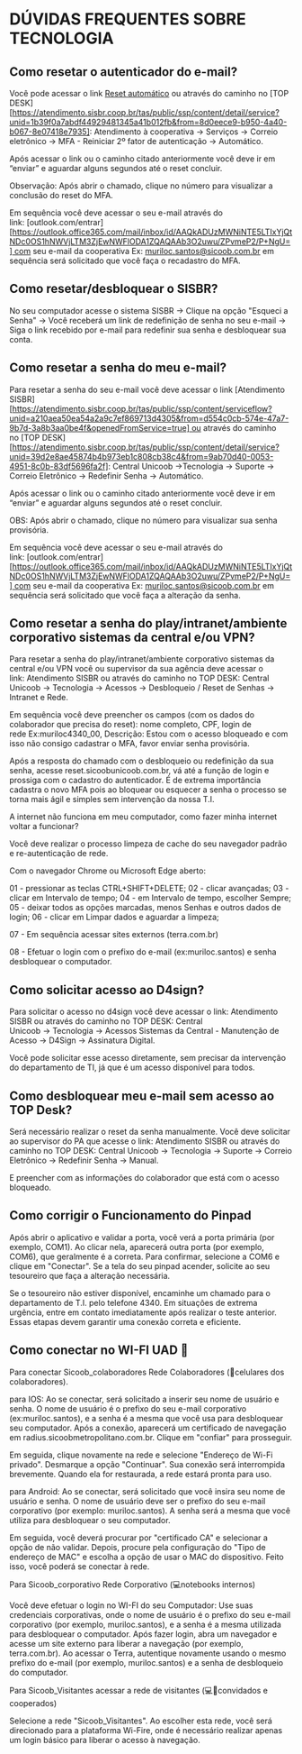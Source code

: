 
# **DÚVIDAS FREQUENTES SOBRE TECNOLOGIA**

## **Como resetar o autenticador do e-mail?**
Você pode acessar o link [Reset automático][https://atendimento.sisbr.coop.br/tas/public/ssp/content/serviceflow?unid=a65d77d5175e470e8c98759165768599&from=8d0eece9-b950-4a40-b067-8e07418e7935&openedFromService=true] ou através do caminho no [TOP DESK][https://atendimento.sisbr.coop.br/tas/public/ssp/content/detail/service?unid=1b39f0a7abdf44929481345a41b012fb&from=8d0eece9-b950-4a40-b067-8e07418e7935]: Atendimento à cooperativa → Serviços → Correio eletrônico → MFA - Reiniciar 2º fator de autenticação → Automático.


Após acessar o link ou o caminho citado anteriormente você deve ir em “enviar” e aguardar alguns segundos até o reset concluir.

Observação: Após abrir o chamado, clique no número para visualizar a conclusão do reset do MFA.

Em sequência você deve acessar o seu e-mail através do link: [outlook.com/entrar][https://outlook.office365.com/mail/inbox/id/AAQkADUzMWNiNTE5LTIxYjQtNDc0OS1hNWVjLTM3ZjEwNWFlODA1ZQAQAAb3O2uwu/ZPvmeP2/P+NgU=] com seu e-mail da cooperativa Ex: muriloc.santos@sicoob.com.br em sequência será solicitado que você faça o recadastro do MFA.


## **Como resetar/desbloquear o SISBR?**
No seu computador acesse o sistema SISBR → Clique na opção "Esqueci a Senha" → Você receberá um link de redefinição de senha no seu e-mail → Siga o link recebido por e-mail para redefinir sua senha e desbloquear sua conta.


## **Como resetar a senha do meu e-mail?**
Para resetar a senha do seu e-mail você deve acessar o link [Atendimento SISBR][https://atendimento.sisbr.coop.br/tas/public/ssp/content/serviceflow?unid=a210aea50ea54a2a9c7ef869713d4305&from=d554c0cb-574e-47a7-9b7d-3a8b3aa0be4f&openedFromService=true] ou através do caminho no [TOP DESK][https://atendimento.sisbr.coop.br/tas/public/ssp/content/detail/service?unid=39d2e8ae45874b4b973eb1c808cb38c4&from=9ab70d40-0053-4951-8c0b-83df5696fa2f]: Central Unicoob →Tecnologia → Suporte → Correio Eletrônico → Redefinir Senha → Automático.

Após acessar o link ou o caminho citado anteriormente você deve ir em “enviar” e aguardar alguns segundos até o reset concluir.

OBS: Após abrir o chamado, clique no número para visualizar sua senha provisória.

Em sequência você deve acessar o seu e-mail através do link: [outlook.com/entrar][https://outlook.office365.com/mail/inbox/id/AAQkADUzMWNiNTE5LTIxYjQtNDc0OS1hNWVjLTM3ZjEwNWFlODA1ZQAQAAb3O2uwu/ZPvmeP2/P+NgU=] com seu e-mail da cooperativa Ex: muriloc.santos@sicoob.com.br em sequência será solicitado que você faça a alteração da senha.


## **Como resetar a senha do play/intranet/ambiente corporativo sistemas da central e/ou VPN?**
Para resetar a senha do play/intranet/ambiente corporativo sistemas da central e/ou VPN você ou supervisor da sua agência deve acessar o link: Atendimento SISBR ou através do caminho no TOP DESK: Central Unicoob → Tecnologia → Acessos → Desbloqueio / Reset de Senhas → Intranet e Rede.

Em sequência você deve preencher os campos (com os dados do colaborador que precisa do reset): nome completo, CPF, login de rede Ex:muriloc4340_00, Descrição: Estou com o acesso bloqueado e com isso não consigo cadastrar o MFA, favor enviar senha provisória.

Após a resposta do chamado com o desbloqueio ou redefinição da sua senha, acesse reset.sicoobunicoob.com.br, vá até a função de login e prossiga com o cadastro do autenticador. É de extrema importância cadastra o novo MFA pois ao bloquear ou esquecer a senha o processo se torna mais ágil e simples sem intervenção da nossa T.I.

A internet não funciona em meu computador, como fazer minha internet voltar a funcionar?

Você deve realizar o processo limpeza de cache do seu navegador padrão e re-autenticação de rede.

Com o navegador Chrome ou Microsoft Edge aberto:

01 - pressionar as teclas CTRL+SHIFT+DELETE;
02 - clicar avançadas;
03 - clicar em Intervalo de tempo;
04 - em Intervalo de tempo, escolher Sempre;
05 - deixar todos as opções marcadas, menos Senhas e outros dados de login;
06 - clicar em Limpar dados e aguardar a limpeza;

07 - Em sequência acessar sites externos (terra.com.br)

08 - Efetuar o login com o prefixo do e-mail (ex:muriloc.santos) e senha desbloquear o computador.


## **Como solicitar acesso ao D4sign?**
Para solicitar o acesso no d4sign você deve acessar o link: Atendimento SISBR ou através do caminho no TOP DESK: Central Unicoob → Tecnologia → Acessos Sistemas da Central - Manutenção de Acesso → D4Sign → Assinatura Digital.

Você pode solicitar esse acesso diretamente, sem precisar da intervenção do departamento de TI, já que é um acesso disponível para todos.


## **Como desbloquear meu e-mail sem acesso ao TOP Desk?**
Será necessário realizar o reset da senha manualmente. Você deve solicitar ao supervisor do PA que acesse o link: Atendimento SISBR ou através do caminho no TOP DESK: Central Unicoob → Tecnologia → Suporte → Correio Eletrônico → Redefinir Senha → Manual.

E preencher com as informações do colaborador que está com o acesso bloqueado.


## **Como corrigir o Funcionamento do Pinpad**
Após abrir o aplicativo e validar a porta, você verá a porta primária (por exemplo, COM1). Ao clicar nela, aparecerá outra porta (por exemplo, COM6), que geralmente é a correta. Para confirmar, selecione a COM6 e clique em "Conectar". Se a tela do seu pinpad acender, solicite ao seu tesoureiro que faça a alteração necessária.

Se o tesoureiro não estiver disponível, encaminhe um chamado para o departamento de T.I. pelo telefone 4340. Em situações de extrema urgência, entre em contato imediatamente após realizar o teste anterior. Essas etapas devem garantir uma conexão correta e eficiente.


## **Como conectar no WI-FI UAD 📶**
Para conectar Sicoob_colaboradores Rede Colaboradores (📱celulares dos colaboradores).

para IOS: Ao se conectar, será solicitado a inserir seu nome de usuário e senha. O nome de usuário é o prefixo do seu e-mail corporativo (ex:muriloc.santos), e a senha é a mesma que você usa para desbloquear seu computador. Após a conexão, aparecerá um certificado de navegação em radius.sicoobmetropolitano.com.br. Clique em "confiar" para prosseguir.

Em seguida, clique novamente na rede e selecione "Endereço de Wi-Fi privado". Desmarque a opção "Continuar". Sua conexão será interrompida brevemente. Quando ela for restaurada, a rede estará pronta para uso.

para Android: Ao se conectar, será solicitado que você insira seu nome de usuário e senha. O nome de usuário deve ser o prefixo do seu e-mail corporativo (por exemplo: muriloc.santos). A senha será a mesma que você utiliza para desbloquear o seu computador.

Em seguida, você deverá procurar por "certificado CA" e selecionar a opção de não validar. Depois, procure pela configuração do "Tipo de endereço de MAC" e escolha a opção de usar o MAC do dispositivo. Feito isso, você poderá se conectar à rede.

Para Sicoob_corporativo Rede Corporativo (💻notebooks internos)

Você deve efetuar o login no WI-FI do seu Computador: Use suas credenciais corporativas, onde o nome de usuário é o prefixo do seu e-mail corporativo (por exemplo, muriloc.santos), e a senha é a mesma utilizada para desbloquear o computador. Após fazer login, abra um navegador e acesse um site externo para liberar a navegação (por exemplo, terra.com.br). Ao acessar o Terra, autentique novamente usando o mesmo prefixo do e-mail (por exemplo, muriloc.santos) e a senha de desbloqueio do computador.

Para Sicoob_Visitantes acessar a rede de visitantes (💻📱convidados e cooperados)

Selecione a rede "Sicoob_Visitantes". Ao escolher esta rede, você será direcionado para a plataforma Wi-Fire, onde é necessário realizar apenas um login básico para liberar o acesso à navegação.



[https://atendimento.sisbr.coop.br/tas/public/ssp/content/serviceflow?unid=a65d77d5175e470e8c98759165768599&from=8d0eece9-b950-4a40-b067-8e07418e7935&openedFromService=true]: https://atendimento.sisbr.coop.br/tas/public/ssp/content/serviceflow?unid=a65d77d5175e470e8c98759165768599&from=8d0eece9-b950-4a40-b067-8e07418e7935&openedFromService=true
